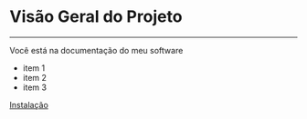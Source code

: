 # Visão Geral do Projeto

---

Você está na documentação do meu software

- item 1
- item 2 
- item 3

[Instalação](https://www.google.com)